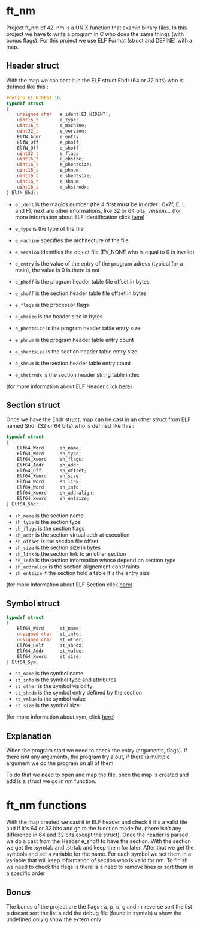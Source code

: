 # ft_nm
Project ft_nm of 42.
nm is a UNIX function that examin binary files.
In this project we have to write a program in C who does the same things (with bonus flags).
For this project we use ELF Format (struct and DEFINE) with a map.

## Header struct
With the map we can cast it in the ELF struct Ehdr (64 or 32 bits) who is defined like this :

```c
#define EI_NIDENT 16
typedef struct
{
	unsigned char	e_ident[EI_NIDENT];
	uint16_t		e_type;
	uint16_t		e_machine;
	uint32_t		e_version;
	ElfN_Addr		e_entry;
	ElfN_Off		e_phoff;
	ElfN_Off		e_shoff;
	uint32_t		e_flags;
	uint16_t		e_ehsize;
	uint16_t		e_phentsize;
	uint16_t		e_phnum;
	uint16_t		e_shentsize;
	uint16_t		e_shnum;
	uint16_t		e_shstrndx;
} ElfN_Ehdr;
```

- `e_ident` is the magics number (the 4 first must be in order : 0x7f, E, L and F), next are other informations, like 32 or 64 bits, version...
(for more information about ELF Identification click [here](https://docs.oracle.com/cd/E19683-01/816-1386/6m7qcoblj/index.html#chapter6-35342))

- `e_type` is the type of the file

- `e_machine` specifies the architecture of the file

- `e_version` identifies the object file (EV_NONE who is equal to 0 is invalid)

- `e_entry` is the value of the entry of the program adress (typical for a main), the value is 0 is there is not

- `e_phoff` is the program header table file offset in bytes

- `e_shoff` is the section header table file offset in bytes

- `e_flags` is the processor flags

- `e_ehsize` is the header size in bytes

- `e_phentsize` is the program header table entry size

- `e_phnum` is the program header table entry count

- `e_shentsize` is the section header table entry size

- `e_shnum` is the section header table entry count

- `e_shstrndx` is the section header string table index

(for more information about ELF Header click [here](https://docs.oracle.com/cd/E19683-01/816-1386/chapter6-43405/index.html))

## Section struct

Once we have the Ehdr struct, map can be cast in an other struct from ELF named Shdr (32 or 64 bits) who is defined like this :

```c
typedef struct
{
	Elf64_Word		sh_name;
	Elf64_Word		sh_type;
	Elf64_Xword		sh_flags;
	Elf64_Addr		sh_addr;
	Elf64_Off		sh_offset;
	Elf64_Xword		sh_size;
	Elf64_Word		sh_link;
	Elf64_Word		sh_info;
	Elf64_Xword		sh_addralign;
	Elf64_Xword		sh_entsize;
} Elf64_Shdr;
```
- `sh_name` is the section name
- `sh_type` is the section type
- `sh_flags` is the section flags
- `sh_addr` is the section virtual addr at execution
- `sh_offset` is the section file offset
- `sh_size` is the section size in bytes
- `sh_link` is the section link to an other section
- `sh_info` is the section information whose depend on section type
- `sh_addralign` is the section alignement constraints
- `sh_entsize` if the section hold a table it's the entry size

(for more information about ELF Section click [here](https://docs.oracle.com/cd/E19683-01/816-1386/chapter6-94076/index.html))

## Symbol struct

```c
typedef struct
{
	Elf64_Word		st_name;
	unsigned char	st_info;
	unsigned char	st_other;
	Elf64_Half		st_shndx;
	Elf64_Addr		st_value;
	Elf64_Xword		st_size;
} Elf64_Sym;
```

- `st_name` is the symbol name
- `st_info` is the symbol type and attributes
- `st_other` is the symbol visibility
- `st_shndx` is the symbol entry defined by the section
- `st_value` is the symbol value
- `st_size` is the symbol size

(for more information about sym, click [here](https://docs.oracle.com/cd/E19683-01/816-1386/6m7qcoblj/index.html#chapter6-79797))

## Explanation

When the program start we need to check the entry (arguments, flags).
If there isnt any arguments, the program try a.out, if there is multiple argument we do the program on all of them.

To do that we need to open and map the file, once the map is created and add is a struct we go in nm function.

# ft_nm functions

With the map created we cast it in ELF header and check if it's a valid file and if it's 64 or 32 bits and go to the function made for.
(there isn't any difference in 64 and 32 bits except the struct).
Once the header is parsed we do a cast from the Header e_shoff to have the section.
With the section we get the .symtab and .strtab and keep them for later.
After that we get the symbols and set a variable for the name.
For each symbol we set them in a variable that will keep information of section who is valid for nm.
To finish we need to check the flags is there is a need to remove lines or sort them in a specific order

## Bonus

The bonus of the project are the flags : a, p, u, g and r
r reverse sort the list
p doesnt sort the list
a add the debug file (found in symtab)
u show the undefined only
g show the extern only
